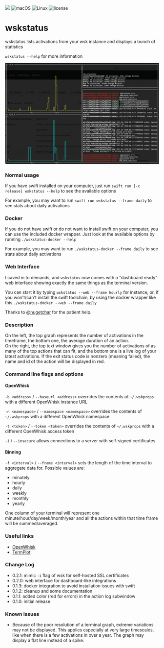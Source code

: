 ![](https://img.shields.io/badge/Swift-5.3-orange.svg?style=flat)
![macOS](https://img.shields.io/badge/os-macOS-green.svg?style=flat)
![Linux](https://img.shields.io/badge/os-linux-green.svg?style=flat)
![license](https://img.shields.io/github/license/mashape/apistatus.svg?style=flat)

# wskstatus

wskstatus lists activations from your wsk instance and displays a bunch of statistics

`wskstatus --help` for more information

![screenshot](screenshot.png)

### Normal usage

If you have swift installed on your computer, just run `swift run [-c release] wskstatus --help` to see the available options

For example, you may want to run `swift run wskstatus --frame daily` to see stats about daily activations

### Docker

If you do not have swift or do not want to install swift on your computer, you can use the included docker wrapper. Just look at the available options by running `./wskstatus-docker --help`

For example, you may want to run `./wskstatus-docker --frame daily` to see stats about daily activations

### Web Interface

I caved in to demands, and `wskstatus` now comes with a "dashboard ready" web interface showing exactly the same things as the terminal version.

You can start it by typing `wskstatus --web --frame hourly` for instance, or, if you won't/can't install the swift toolchain, by using the docker wrapper like this `./wskstatus-docker --web --frame daily`

Thanks to [@nugetchar](https://github.com/nugetchar) for the patient help.

### Description

On the left, the top graph represents the number of activations in the timeframe, the bottom one, the average duration of an action.  
On the right, the top text window gives you the number of activations of as many of the top actions that can fit, and the bottom one is a live log of your latest activations. If the exit status code is nonzero (meaning failed), the name and id of the action will be displayed in red.

### Command line flags and options

#### OpenWhisk

`-b <address>` / `--baseurl <address>` overrides the contents of `~/.wskprops` with a different OpenWhisk instance URL

`-n <namespace>` / `--namespace <namespace>` overrides the contents of `~/.wskprops` with a different OpenWhisk namespace

`-t <token>` / `--token <token>` overrides the contents of `~/.wskprops` with a different OpenWhisk access token

`-i` / `--insecure` allows connections to a server with self-signed certificates

#### Binning

`-f <interval>` / `--frame <interval>` sets the length of the time interval to aggregate data for. Possible values are:
- minutely
- hourly
- daily
- weekly
- monthly
- yearly

One column of your terminal will represent one minute/hour/day/week/month/year and all the actions within that time frame will be summed/averaged.

### Useful links

- [OpenWhisk](https://github.com/apache/openwhisk)
- [TermPlot](https://github.com/krugazor/TermPlot)

### Change Log

- 0.2.1: mimic `-i` flag of wsk for self-hosted SSL certificates
- 0.2.0: web interface for dashboard-like integrations
- 0.1.3: docker integration to avoid installation issues with swift
- 0.1.2: cleanup and some documentation
- 0.1.1: added color (red for errors) in the action log subwindow
- 0.1.0: initial release

### Known issues

- Because of the poor resolution of a terminal graph, extreme variations may not be displayed. This applies especially at very large timescales, like when there is a few activations in over a year. The graph may display a flat line instead of a spike.
